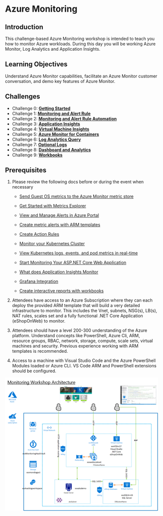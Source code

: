 # Azure Monitoring

## Introduction

This challenge-based Azure Monitoring workshop is intended to teach you how to monitor Azure workloads. During this day you will be working Azure Monitor, Log Analytics and Application Insights.

## Learning Objectives

Understand Azure Monitor capabilities, facilitate an Azure Monitor customer conversation, and demo key features of Azure Monitor.

## Challenges

- Challenge 0: **[Getting Started](Student/00-Prerequisites.md)**
- Challenge 1: **[Monitoring and Alert Rule](Student/01-Monitoring-And-Alert-Rule.md)**
- Challenge 2: **[Monitoring and Alert Rule Automation](Student/02-Monitoring-And-Alert-Rule-Automation.md)**
- Challenge 3: **[Application Insights](Student/03-Application-Insights.md)**
- Challenge 4: **[Virtual Machine Insights](Student/04-Virtual-Machine-Insights.md)**
- Challenge 5: **[Azure Monitor for Containers](Student/05-Azure-Monitor-For-Containers.md)**
- Challenge 6: **[Log Analytics Query](Student/06-Log-Analytics-Query.md)**
- Challenge 7: **[Optional Logs](Student/07-Optional-Logs.md)**
- Challenge 8: **[Dashboard and Analytics](Student/08-Dashboard-And-Analytics.md)**
- Challenge 9: **[Workbooks](Student/09-Workbooks.md)**

## Prerequisites

1. Please review the following docs before or during the event when necessary
    - [Send Guest OS metrics to the Azure Monitor metric store](https://docs.microsoft.com/en-us/azure/azure-monitor/platform/collect-custom-metrics-guestos-resource-manager-vm)

    - [Get Started with Metrics Explorer](https://docs.microsoft.com/en-us/azure/azure-monitor/platform/metrics-getting-started)

    - [View and Manage Alerts in Azure Portal](https://docs.microsoft.com/en-us/azure/azure-monitor/platform/alerts-metric#view-and-manage-with-azure-portal)

    - [Create metric alerts with ARM templates](https://docs.microsoft.com/en-us/azure/azure-monitor/platform/alerts-metric-create-templates)

    - [Create Action Rules](https://docs.microsoft.com/en-us/azure/azure-monitor/platform/alerts-action-rules)

    - [Monitor your Kubernetes Cluster](https://docs.microsoft.com/en-us/azure/azure-monitor/insights/container-insights-analyze)

    - [View Kubernetes logs, events, and pod metrics in real-time](https://docs.microsoft.com/en-us/azure/azure-monitor/insights/container-insights-livedata-overview)

    - [Start Monitoring Your ASP.NET Core Web Application](https://docs.microsoft.com/en-us/azure/azure-monitor/learn/dotnetcore-quick-start)

    - [What does Application Insights Monitor](https://docs.microsoft.com/en-us/azure/azure-monitor/app/app-insights-overview#what-does-application-insights-monitor)

    - [Grafana Integration](https://grafana.com/grafana/plugins/grafana-azure-monitor-datasource)

    - [Create interactive reports with workbooks](https://docs.microsoft.com/en-us/azure/azure-monitor/app/usage-workbooks)

2. Attendees have access to an Azure Subscription where they can each deploy the provided ARM template that will build a very detailed infrastructure to monitor.  This includes the Vnet, subnets, NSG(s), LB(s), NAT rules, scales set and a fully functional .NET Core Application (eShopOnWeb) to monitor.
3. Attendees should have a level 200-300 understanding of the Azure platform.  Understand concepts like PowerShell, Azure Cli, ARM, resource groups, RBAC, network, storage, compute, scale sets, virtual machines and security.  Previous experience working with ARM templates is recommended.
4. Access to a machine with Visual Studio Code and the Azure PowerShell Modules loaded or Azure CLI. VS Code ARM and PowerShell extensions should be configured.

![Hack Diagram](./Images/monitoringhackdiagram.png)
